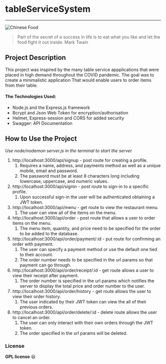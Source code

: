 # tableServiceSystem

___

![Chinese Food](israel-albornoz--SsC5Fpp-9o-unsplash.jpg "Yummy")
> Part of the secret of a success in life is to eat what you like and let the food fight it out inside.
Mark Twain

## Project Description 

This project was inspired by the many table service appplications that were placed in high demand throughout the COVID pandemic. 
The goal was to create a minimalistic application That would enable users to order items from their table. 

#### The Technologies Used: 
- Node.js and the Express.js framework
- Bcrypt and Json Web Token for encryption/authorisation
- Helmet, Express-session and CORS for added security
- Swagger: API Documentation

## How to Use the Project

*Use node/nodemon server.js in the terminal to start the server*

1. http://localhost:3000/api/signup - post route for creating a profile.
    1. Requires a name, address, and payments method as well as a unique mobile, email and password.
    2. The password must be at least 8 characters long including lowercase, uppercase, and numeric values.
2. http://localhost:3000/api/signin - post route to sign-in to a specific profile.
    1. Upon successful sign-in the user will be authenticated obtaining a JWT token.
3. http://localhost:3000/api/menu - get route to view the restaurant menu.
    1. The user can view all of the items on the menu.
4. http://localhost:3000/api/order - post route that allows a user to order items on the menu.
    1. The menu item, quantity, and price need to be specified for the order to be added to the database.
5. http://localhost:3000/api/order/payment/:id - put route for confirming an order with payment.
    1. The user can specify a payment method or use the default one tied to their account.
    2. The order number needs to be specified in the url params so that payment can go through.
6. http://localhost:3000/api/order/receipt/:id - get route allows a user to view their receipt after payment.
    1. The order number is specified in the url params which notifies the server to display the total price and order number to the user.
7. http://localhost:3000/api/order/history - get route allows the user to view their order history.
    1. The user indicated by their JWT token can view the all of their previous orders.
8. http://localhost:3000/api/order/delete/:id - delete route allows the user to cancel an order.
    1. The user can only interact with their own orders through the JWT token.
    2. The order specified in the url params will be deleted.


### License

**GPL license**
:smiley: